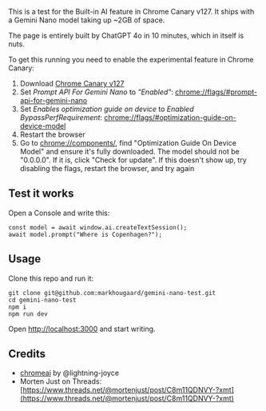 This is a test for the Built-in AI feature in Chrome Canary v127. It ships with a Gemini Nano model taking up ~2GB of space.

The page is entirely built by ChatGPT 4o in 10 minutes, which in itself is nuts.

To get this running you need to enable the experimental feature in Chrome Canary:

1. Download [Chrome Canary v127](https://google.com/chrome/canary/)
2. Set *Prompt API For Gemini Nano* to *"Enabled"*: [chrome://flags/#prompt-api-for-gemini-nano](chrome://flags/#prompt-api-for-gemini-nano)
3. Set *Enables optimization guide on device* to *Enabled BypassPerfRequirement*: [chrome://flags/#optimization-guide-on-device-model](chrome://flags/#optimization-guide-on-device-model)
4. Restart the browser
5. Go to [chrome://components/](chrome://components/), find "Optimization Guide On Device Model" and ensure it's fully downloaded. The model should not be "0.0.0.0". If it is, click "Check for update". If this doesn't show up, try disabling the flags, restart the browser, and try again

## Test it works

Open a Console and write this:

```
const model = await window.ai.createTextSession();
await model.prompt("Where is Copenhagen?");
````

## Usage

Clone this repo and run it:

```
git clone git@github.com:markhougaard/gemini-nano-test.git
cd gemini-nano-test
npm i
npm run dev
```

Open [http://localhost:3000](http://localhost:3000) and start writing.

## Credits

- [chromeai](https://github.com/lightning-joyce/chromeai?tab=readme-ov-file) by @lightning-joyce
- Morten Just on Threads: [https://www.threads.net/@mortenjust/post/C8m11QDNVY-?xmt](https://www.threads.net/@mortenjust/post/C8m11QDNVY-?xmt)